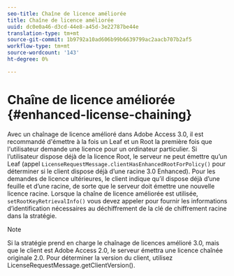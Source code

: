 ```yaml
---
seo-title: Chaîne de licence améliorée
title: Chaîne de licence améliorée
uuid: dc0e0a46-d3cd-44e8-a45d-3e22787be44e
translation-type: tm+mt
source-git-commit: 1b9792a10ad606b99b6639799ac2aacb707b2af5
workflow-type: tm+mt
source-wordcount: '143'
ht-degree: 0%

---
```



# Chaîne de licence améliorée {#enhanced-license-chaining}

Avec un chaînage de licence amélioré dans Adobe Access 3.0, il est recommandé d&#39;émettre à la fois un Leaf et un Root la première fois que l&#39;utilisateur demande une licence pour un ordinateur particulier. Si l’utilisateur dispose déjà de la licence Root, le serveur ne peut émettre qu’un Leaf (appel `LicenseRequestMessage.clientHasEnhancedRootForPolicy()` pour déterminer si le client dispose déjà d’une racine 3.0 Enhanced). Pour les demandes de licence ultérieures, le client indique qu’il dispose déjà d’une feuille et d’une racine, de sorte que le serveur doit émettre une nouvelle licence racine. Lorsque la chaîne de licence améliorée est utilisée, `setRootKeyRetrievalInfo()` vous devez appeler pour fournir les informations d’identification nécessaires au déchiffrement de la clé de chiffrement racine dans la stratégie.

>[!NOTE]
>
>Si la stratégie prend en charge le chaînage de licences amélioré 3.0, mais que le client est Adobe Access 2.0, le serveur émettra une licence chaînée originale 2.0. Pour déterminer la version du client, utilisez LicenseRequestMessage.getClientVersion().

